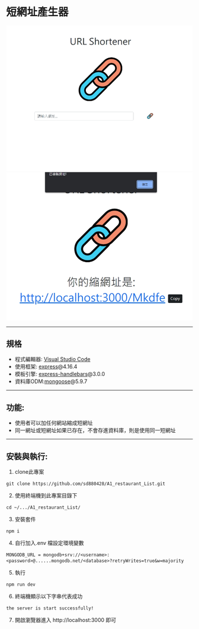 # 短網址產生器
![index](https://raw.githubusercontent.com/sd880428/A11_URL-Shortener/master/public/img/index.jpg)
![output](https://raw.githubusercontent.com/sd880428/A11_URL-Shortener/master/public/img/output.jpg)

---
## 規格
+ 程式編輯器: [Visual Studio Code](https://visualstudio.microsoft.com/zh-hant/ "Visual Studio Code") 
+ 使用框架: [express](https://www.npmjs.com/package/express)@4.16.4
+ 模板引擎: [express-handlebars](https://www.npmjs.com/package/express-handlebars)@3.0.0
+ 資料庫ODM:[mongoose](https://www.npmjs.com/package/mongoose)@5.9.7
---
## 功能:
+ 使用者可以加任何網站縮成短網址
+ 同一網址或短網址如果已存在，不會存進資料庫，則是使用同一短網址
---
## 安裝與執行:
1. clone此專案
```
git clone https://github.com/sd880428/A1_restaurant_List.git
```

2. 使用終端機到此專案目錄下
```
cd ~/.../A1_restaurant_List/
```
3. 安裝套件
```
npm i
```
4. 自行加入.env 檔設定環境變數
```
MONGODB_URL = mongodb+srv://<username>:<password>@......mongodb.net/<database>?retryWrites=true&w=majority
```
5. 執行
```
npm run dev
```
6. 終端機顯示以下字串代表成功
```
the server is start successfully!
```
7. 開啟瀏覽器進入 http://localhost:3000 即可
